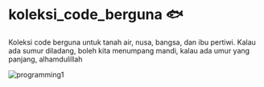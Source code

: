 # koleksi_code_berguna  :fish: 
Koleksi code berguna untuk tanah air, nusa, bangsa, dan ibu pertiwi. Kalau ada sumur diladang, boleh kita menumpang mandi, kalau ada umur yang panjang, alhamdulillah



![programming1](https://user-images.githubusercontent.com/21170527/104544755-8222c580-5663-11eb-96d4-b917a05ce487.gif)

